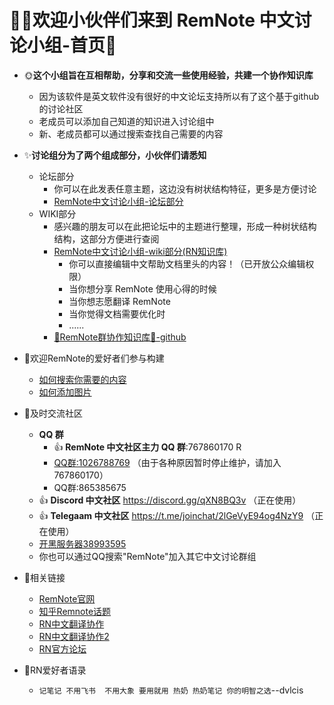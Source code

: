 # 🙋‍♂️**欢迎小伙伴们来到 RemNote 中文讨论小组-首页**🙋  
- 🌞**这个小组旨在互相帮助，分享和交流一些使用经验，共建一个协作知识库**  
  - 因为该软件是英文软件没有很好的中文论坛支持所以有了这个基于github的讨论社区
  - 老成员可以添加自己知道的知识进入讨论组中  
  - 新、老成员都可以通过搜索查找自己需要的内容  
- ✨**讨论组分为了两个组成部分，小伙伴们请悉知**
  - 论坛部分
    - 你可以在此发表任意主题，这边没有树状结构特征，更多是方便讨论
    - [RemNote中文讨论小组-论坛部分](https://github.com/5eagull/RemNote-Chinese-chat-group/discussions)  
  - WIKI部分
    - 感兴趣的朋友可以在此把论坛中的主题进行整理，形成一种树状结构结构，这部分方便进行查阅
    - [RemNote中文讨论小组-wiki部分(RN知识库)](https://github.com/5eagull/RemNote-CN/wiki )
      - 你可以直接编辑中文帮助文档里头的内容！（已开放公众编辑权限）
      - 当你想分享 RemNote 使用心得的时候
      - 当你想志愿翻译 RemNote
      - 当你觉得文档需要优化时
      - ......
    - [🔴RemNote群协作知识库🌴-github](https://github.com/RemNote-CN/RemNote-CN/wiki/RemNote%E7%BE%A4%E5%8D%8F%E4%BD%9C%E7%9F%A5%E8%AF%86%E5%BA%93%F0%9F%8C%B4)
 - 🍉欢迎RemNote的爱好者们参与构建
    - [如何搜索你需要的内容](https://github.com/5eagull/RemNote-Chinese-chat-group/discussions/12)
    - [如何添加图片](https://github.com/5eagull/RemNote-Chinese-chat-group/discussions/13)
- 💬及时交流社区
    - **QQ 群**
      - 👍 **RemNote 中文社区主力 QQ 群**:767860170 R 
      - [QQ群:1026788769](https://jq.qq.com/?_wv=1027&k=3KkKuc36) （由于各种原因暂时停止维护，请加入 767860170）
      - QQ群:865385675
    - 👍 **Discord 中文社区** https://discord.gg/qXN8BQ3v （正在使用）
    - 👍 **Telegaam 中文社区** https://t.me/joinchat/2lGeVyE94og4NzY9 （正在使用）
    - [开黑服务器38993595](https://kaihei.co/2OYrO9 )
    - 你也可以通过QQ搜索"RemNote"加入其它中文讨论群组
- 🔗相关链接
  - [RemNote官网](https://remnote.io/) 
  - [知乎Remnote话题](https://www.zhihu.com/topic/21349162/hot)
  - [RN中文翻译协作](https://github.com/RemNoteCN)
  - [RN中文翻译协作2](https://github.com/TimKingNF/RemNote-Tutorials-Translated)
  - [RN官方论坛](https://forum.remnote.io)

- 📑RN爱好者语录  
    - `记笔记 不用飞书  不用大象 要用就用 热奶 热奶笔记 你的明智之选`--dvlcis
